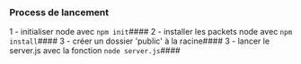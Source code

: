 ### Process de lancement

1 - initialiser node avec `npm init`####
2 - installer les packets node avec `npm install`####
3 - créer un dossier 'public' à la racine####
3 - lancer le server.js avec la fonction `node server.js`####
